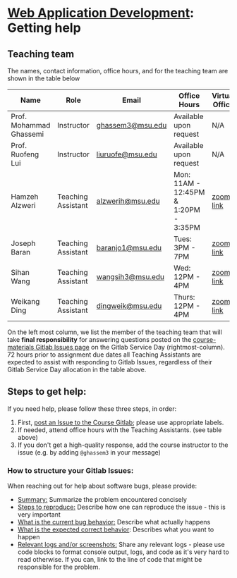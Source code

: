 # [Web Application Development](https://gitlab.msu.edu/cse477-spring-2025/course-materials/): Getting help



## Teaching team

The names, contact information, office hours, and for the teaching team are shown in the table below

| Name                    | Role                      | Email                                       | Office Hours                | Virtual Office                               | Gitlab Service*  |
| ----------------------- | ------------------------- | ------------------------------------------- | --------------------------- | -------------------------------------------- | ---------------------- |
| Prof. Mohammad Ghassemi | Instructor                | [ghassem3@msu.edu](mailto:ghassem3@msu.edu) | Available upon request      | N/A | When tagged using `@` |
| Prof. Ruofeng Lui | Instructor | liuruofe@msu.edu | Available upon request | N/A | When tagged using `@` |
| Hamzeh Alzweri | Teaching Assistant                     | alzwerih@msu.edu      | Mon:<br /> 11AM - 12:45PM & 1:20PM - 3:35PM | [zoom link](https://msu.zoom.us/j/97594501737)                           | Mon, Thurs |
| Joseph Baran | Teaching Assistant                     | baranjo1@msu.edu | Tues:<br /> 3PM - 7PM | [zoom link](https://msu.zoom.us/j/5319715753) | Tues, Fri |
| Sihan Wang | Teaching Assistant                     | wangsih3@msu.edu            | Wed:<br /> 12PM - 4PM | [zoom link](https://msu.zoom.us/j/5117940001) | Wed, Sat |
| Weikang Ding | Teaching Assistant | dingweik@msu.edu | Thurs:<br /> 12PM - 4PM | [zoom link]() | Thurs, Sun |

On the left most column, we list the member of the teaching team that will take **final responsibility** for answering questions posted on the [course-materials Gitlab Issues page](https://gitlab.msu.edu/cse477-spring-2025/course-materials/-/issues) on the Gitlab Service Day (rightmost-column). 72 hours prior to assignment due dates all Teaching Assistants are expected to assist with responding to Gitlab Issues, regardless of their Gitlab Service Day allocation in the table above.



## Steps to get help:

If  you need help, please follow these three steps, in order:

1. First, [post an Issue to the Course Gitlab](https://gitlab.msu.edu/cse477-spring-2025/course-materials/-/issues); please use appropriate labels.
2. If needed, attend office hours with the Teaching Assistants. (see table above)
3. If you don't get a high-quality response, add the course instructor to the issue (e.g. by adding `@ghassem3` in your message)



### How to structure your Gitlab Issues:

When reaching out for help about software bugs, please provide: 

* <u>Summary:</u> Summarize the problem encountered concisely
* <u>Steps to reproduce:</u> Describe how one can reproduce the issue - this is very important
* <u>What is the current bug behavior:</u> Describe what actually happens
* <u>What is the expected correct behavior</u>:  Describes what you want to happen
* <u>Relevant logs and/or screenshots:</u> Share any relevant logs - please use code blocks to format console output, logs, and code as it's very hard to read otherwise. If you can, link to the line of code that might be responsible for the problem.

